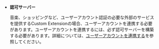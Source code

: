 * **認可サーバー**

  音楽、ショッピングなど、ユーザーアカウント認証の必要な外部のサービスを提供するCustom Extensionの場合、ユーザーアカウントを連携する必要があります。ユーザーアカウントを連携するには、必ず認可サーバーを構築する必要があります。詳細については、[ユーザーアカウントを連携する](/CEK/Guides/Link_User_Account.md)を参照してください。
